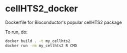 # cellHTS2_docker
Dockerfile for Bioconductor's popular cellHTS2 package


To run, do:

```bash
docker build . -t my_cellhts2
docker run -rm my_cellhts2 R CMD
```
